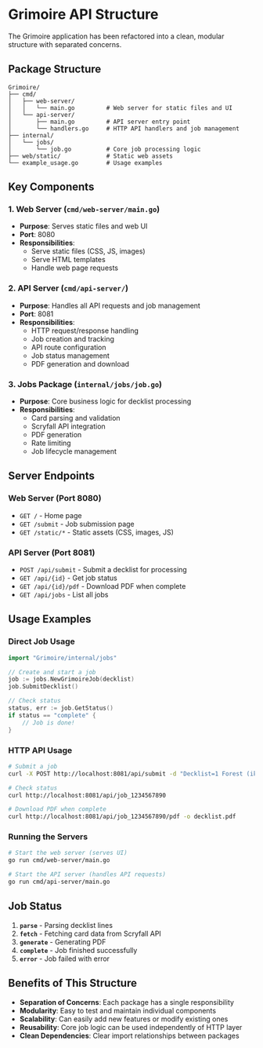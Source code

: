 # Grimoire API Structure

The Grimoire application has been refactored into a clean, modular structure with separated concerns.

## Package Structure

```
Grimoire/
├── cmd/
│   ├── web-server/
│   │   └── main.go         # Web server for static files and UI
│   └── api-server/
│       ├── main.go         # API server entry point
│       └── handlers.go     # HTTP API handlers and job management
├── internal/
│   └── jobs/
│       └── job.go          # Core job processing logic
├── web/static/             # Static web assets
└── example_usage.go        # Usage examples
```

## Key Components

### 1. Web Server (`cmd/web-server/main.go`)
- **Purpose**: Serves static files and web UI
- **Port**: 8080
- **Responsibilities**: 
  - Serve static files (CSS, JS, images)
  - Serve HTML templates
  - Handle web page requests

### 2. API Server (`cmd/api-server/`)
- **Purpose**: Handles all API requests and job management
- **Port**: 8081
- **Responsibilities**:
  - HTTP request/response handling
  - Job creation and tracking
  - API route configuration
  - Job status management
  - PDF generation and download

### 3. Jobs Package (`internal/jobs/job.go`)
- **Purpose**: Core business logic for decklist processing
- **Responsibilities**:
  - Card parsing and validation
  - Scryfall API integration
  - PDF generation
  - Rate limiting
  - Job lifecycle management

## Server Endpoints

### Web Server (Port 8080)
- `GET /` - Home page
- `GET /submit` - Job submission page
- `GET /static/*` - Static assets (CSS, images, JS)

### API Server (Port 8081)
- `POST /api/submit` - Submit a decklist for processing
- `GET /api/{id}` - Get job status
- `GET /api/{id}/pdf` - Download PDF when complete
- `GET /api/jobs` - List all jobs

## Usage Examples

### Direct Job Usage
```go
import "Grimoire/internal/jobs"

// Create and start a job
job := jobs.NewGrimoireJob(decklist)
job.SubmitDecklist()

// Check status
status, err := job.GetStatus()
if status == "complete" {
    // Job is done!
}
```

### HTTP API Usage
```bash
# Submit a job
curl -X POST http://localhost:8081/api/submit -d "Decklist=1 Forest (iko) 258"

# Check status
curl http://localhost:8081/api/job_1234567890

# Download PDF when complete
curl http://localhost:8081/api/job_1234567890/pdf -o decklist.pdf
```

### Running the Servers
```bash
# Start the web server (serves UI)
go run cmd/web-server/main.go

# Start the API server (handles API requests)
go run cmd/api-server/main.go
```

## Job Status

1. **`parse`** - Parsing decklist lines
2. **`fetch`** - Fetching card data from Scryfall API
3. **`generate`** - Generating PDF
4. **`complete`** - Job finished successfully
5. **`error`** - Job failed with error

## Benefits of This Structure

- **Separation of Concerns**: Each package has a single responsibility
- **Modularity**: Easy to test and maintain individual components
- **Scalability**: Can easily add new features or modify existing ones
- **Reusability**: Core job logic can be used independently of HTTP layer
- **Clean Dependencies**: Clear import relationships between packages
